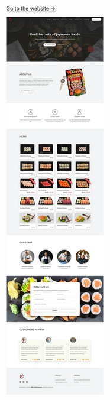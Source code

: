 [Go to the website ->](https://sushi-sbai.netlify.app/)

![External Image](https://raw.githubusercontent.com/Abdusbai/img/main/sushi-food-full-page.webp)
